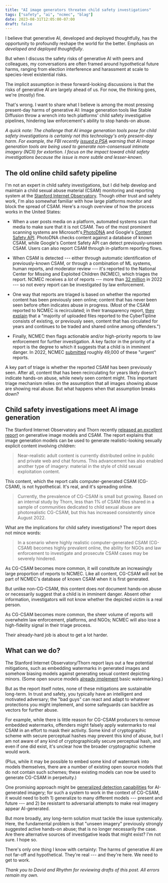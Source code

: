 ```yaml
---
title: "AI image generators threaten child safety investigations"
tags: ["safety", "ai", "ncmec", "blag"]
date: 2023-08-31T12:05:00-07:00
draft: false
---
```


I believe that generative AI, developed and deployed thoughtfully, has the opportunity to profoundly reshape the world for the better. Emphasis on _developed and deployed thoughtfully_.

But when I discuss the safety risks of generative AI with peers and colleagues, my conversations are often framed around hypothetical future harms, ranging from election interference and harassment at scale to species-level existential risks.

The implicit assumption in these forward-looking discussions is that the risks of generative AI are largely ahead of us. For now, the thinking goes, we're (mostly) fine.

That's wrong. I want to share what I believe is among the most pressing present-day harms of generative AI: Image generation tools like Stable Diffusion throw a wrench into tech platforms' child safety investigative pipelines, hindering law enforcement's ability to stop hands-on abuse.

_A quick note: The challenge that AI image generation tools pose for child safety investigations is certainly not this technology's only present-day harm. For example, the FBI recently [issued a PSA](https://www.ic3.gov/Media/Y2023/PSA230605) warning that AI image generation tools are being used to generate non-consensual intimate imagery (NCII) for extortion. I focus on the impact toward child safety investigations because the issue is more subtle and lesser-known._

## The old online child safety pipeline

I'm not an expert in child safety investigations, but I did help develop and maintain a child sexual abuse material (CSAM) monitoring and reporting system at the [Stanford Internet Observatory](https://cyber.fsi.stanford.edu/io). Though other trust and safety work, I'm also somewhat familiar with how large platforms monitor and block the spread of CSAM. Here's a rough overview of how the process works in the United States:

* When a user posts media on a platform, automated systems scan that media to make sure that it is not CSAM. Two of the most prominent scanning systems are Microsoft's[  PhotoDNA](https://en.wikipedia.org/wiki/PhotoDNA) and Google's [Content Safety API](https://protectingchildren.google/#tools-to-fight-csam). PhotoDNA checks content against a database of known CSAM, while Google's Content Safety API can detect previously-unseen CSAM. Users can also report CSAM through in-platform reporting flows.

* When CSAM is detected --- either through automatic identification of previously-known CSAM, or through a combination of ML systems, human reports, and moderator review --- it's reported to the National Center for Missing and Exploited Children (NCMEC), which triages the report. NCMEC receives a _lot_ of reports --- more than [32 million](https://www.missingkids.org/content/dam/missingkids/pdfs/OJJDP-NCMEC-Transparency_2022-Calendar-Year.pdf) in 2022 --- so not every report can be investigated by law enforcement.

* One way that reports are triaged is based on whether the reported content has been previously seen online; content that has never been seen before often indicates abuse in progress. (Most of the CSAM reported to NCMEC is recirculated; in their transparency report, [they explain](https://www.missingkids.org/content/dam/missingkids/pdfs/OJJDP-NCMEC-Transparency_2022-Calendar-Year.pdf) that a "majority of uploaded files reported to the CyberTipline consists of existing, or previously seen, content that has circulated for years and continues to be traded and shared online among offenders.")

* Finally, NCMEC then flags actionable and/or high-priority reports to law enforcement for further investigation. A key factor in the priority of a report is the degree to which it suggests that a child is in imminent danger. In 2022, NCMEC [submitted](https://www.missingkids.org/cybertiplinedata#reports) roughly 49,000 of these "urgent" reports.

A key part of triage is whether the reported CSAM has been previously seen. After all, content that has been recirculating for years likely doesn't indicate hands-on abuse, while newly seen content might. This important triage mechanism relies on the assumption that all images showing abuse are showing real abuse. But what happens when that assumption breaks down?

## Child safety investigations meet AI image generation

The Stanford Internet Observatory and Thorn recently [released an excellent report](https://cyber.fsi.stanford.edu/io/news/ml-csam-report) on generative image models and CSAM. The report explains that image generation models can be used to generate realistic-looking sexually explicit content involving children:

> Near-realistic adult content is currently distributed online in public and private web and chat forums. This advancement has also enabled another type of imagery: material in the style of child sexual exploitation content.

This content, which the report calls computer-generated CSAM (CG-CSAM), is not hypothetical. It's real, and it's spreading online.

> Currently, the prevalence of CG-CSAM is small but growing. Based on an internal study by Thorn, less than 1% of CSAM files shared in a sample of communities dedicated to child sexual abuse are photorealistic CG-CSAM, but this has increased consistently since August 2022.

What are the implications for child safety investigations? The report does not mince words:

> In a scenario where highly realistic computer-generated CSAM (CG-CSAM) becomes highly prevalent online, the ability for NGOs and law enforcement to investigate and prosecute CSAM cases may be severely hindered.

As CG-CSAM becomes more common, it will constitute an increasingly large proportion of reports to NCMEC. Like all content, CG-CSAM will not be part of NCMEC's database of known CSAM when it is first generated.

But unlike non-CG-CSAM, this content does _not_ document hands-on abuse or necessarily suggest that a child is in imminent danger. Absent other information, investigators will not know whether the depicted victim is a real person.

As CG-CSAM becomes more common, the sheer volume of reports will overwhelm law enforcement, platforms, and NGOs; NCMEC will also lose a high-fidelity signal in their triage process.

Their already-hard job is about to get a lot harder.

## What can we do?

The Stanford Internet Observatory/Thorn report lays out a few potential mitigations, such as embedding watermarks in generated images and somehow biasing models against generating sexual content depicting minors. (Some open source models [already implement](https://github.com/huggingface/diffusers/blob/aedd78767c99f7bc26a532622d4006280cc6c00d/src/diffusers/pipelines/stable_diffusion_xl/pipeline_stable_diffusion_xl.py#L892) basic watermarking.)

But as the report itself notes, none of these mitigations are sustainable long-term. In trust and safety, you typically have an intelligent and motivated adversary; the "bad guys" can react and adapt to whatever protections you might implement, and some safeguards can backfire as vectors for further abuse.

For example, while there is little reason for CG-CSAM producers to _remove_ embedded watermarks, offenders might falsely apply watermarks to real CSAM in an effort to mask their activity. Some kind of cryptographic scheme with secure perceptual hashes may prevent this kind of abuse, but I am not aware of any kind of cryptographically secure perceptual hash, and even if one did exist, it's unclear how the broader cryptographic scheme would work.

(Plus, while it may be possible to embed some kind of watermark into models themselves, there are a number of existing open source models that do not contain such schemes; these existing models can now be used to generate CG-CSAM in perpetuity.)

One promising approach might be [generalized detection capabilities](https://www.nytimes.com/interactive/2023/06/28/technology/ai-detection-midjourney-stable-diffusion-dalle.html) for AI-generated imagery; for such a system to work in the context of CG-CSAM, it would need to both 1) generalize to many different models --- present and future --- and 2) be resistant to adversarial attempts to make real imagery appear AI-generated.

But more broadly, any long-term solution must tackle the issue systemically. Here, the fundamental problem is that "unseen imagery" previously strongly suggested active hands-on abuse; that is no longer necessarily the case. Are there alternative sources of investigative leads that might exist? I'm not sure. I hope so.

There's only one thing I know with certainty: The harms of generative AI are not far-off and hypothetical. They're real --- and they're here. We need to get to work.

_Thank you to David and Rhythm for reviewing drafts of this post. All errors remain my own._